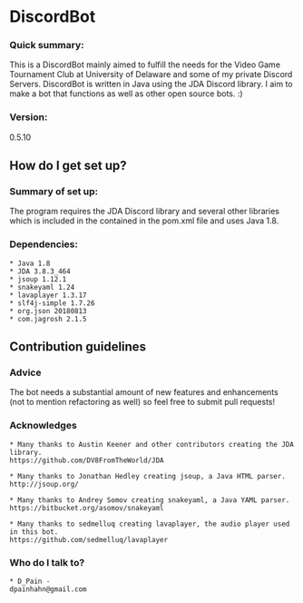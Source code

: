 # DiscordBot
### Quick summary: ###
This is a DiscordBot mainly aimed to fulfill the needs for the Video Game Tournament Club at University of Delaware and some of my private Discord Servers. DiscordBot is written in Java using the JDA Discord library. I aim to make a bot that functions as well as other open source bots. :)
### Version: ###
0.5.10

## How do I get set up? ##
### Summary of set up: ###
The program requires the JDA Discord library and several other libraries which is included in the contained in the pom.xml file and uses Java 1.8.
### Dependencies: ###
	* Java 1.8
	* JDA 3.8.3_464
	* jsoup 1.12.1
	* snakeyaml 1.24
	* lavaplayer 1.3.17
	* slf4j-simple 1.7.26
	* org.json 20180813
	* com.jagrosh 2.1.5

## Contribution guidelines ##
### Advice ###
The bot needs a substantial amount of new features and enhancements (not to mention refactoring as well) so feel free to submit pull requests!

### Acknowledges ###
	* Many thanks to Austin Keener and other contributors creating the JDA library.
	https://github.com/DV8FromTheWorld/JDA
	
	* Many thanks to Jonathan Hedley creating jsoup, a Java HTML parser.
	http://jsoup.org/
	
	* Many thanks to Andrey Somov creating snakeyaml, a Java YAML parser.
	https://bitbucket.org/asomov/snakeyaml
	
	* Many thanks to sedmelluq creating lavaplayer, the audio player used in this bot.
	https://github.com/sedmelluq/lavaplayer

### Who do I talk to? ###
	* D_Pain - 
	dpainhahn@gmail.com
